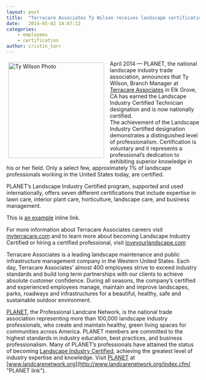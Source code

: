 ```yaml
---
layout: post
title:  "Terracare Associates Ty Wilson receives landscape certification highest status"
date:   2014-05-02 14:07:13
categories: 
    - employees 
    - certification
author: cristin_tarr
---
```

<img src="{{ site.baseurl }}/images/blog/Ty-Wilson.jpg" alt="Ty Wilson Photo" width="250px" height="250px" style="float:left; border: 5px solid white; margin-right: 10px;">

April 2014 — PLANET, the national landscape industry trade association, announces that Ty Wilson, Branch Manager at [Terracare Associates](http://terracareassociates.com/ "Terracare Associates") in Elk Grove, CA has earned the Landscape Industry Certified Technician designation and is now nationally certified.  
The achievement of the Landscape Industry Certified designation demonstrates a distinguished level of professionalism. Certification is voluntary and it represents a professional’s dedication to exhibiting superior knowledge in his or her field.  Only a select few, approximately 1% of landscape professionals working in the United States today, are certified.  

PLANET’s Landscape Industry Certified program, supported and used internationally, offers seven different certifications that include expertise in lawn care, interior plant care, horticulture, landscape care, and business management.  

This is [an example](http://example.com/ "Title") inline link.

For more information about Terracare Associates careers visit [myterracare.com](http://myterracare.com/ "MyTerracare link") and to learn more about becoming Landscape Industry Certified or hiring a certified professional, visit [loveyourlandscape.com](http://loveyourlandscape.com/ "loveyourlandscape link")  

Terracare Associates is a leading landscape maintenance and public infrastructure management company in the Western United States. Each day, Terracare Associates’ almost 400 employees strive to exceed industry standards and build long term partnerships with our clients to achieve absolute customer confidence.  During all seasons, the company’s certified and experienced employees manage, maintain and improve landscapes, parks, roadways and infrastructures for a beautiful, healthy, safe and sustainable outdoor environment.  

[PLANET](http://www.landcarenetwork.org/index.cfm/ "PLANET link"), the Professional Landcare Network, is the national trade association representing more than 100,000 landscape industry professionals, who create and maintain healthy, green living spaces for communities across America. PLANET members are committed to the highest standards in industry education, best practices, and business professionalism. Many of PLANET’s professionals have attained the status of becoming [Landscape Industry Certified](http://www.landcarenetwork.org/certification/index.cfm), achieving the greatest level of industry expertise and knowledge. Visit [PLANET](http://www.landcarenetwork.org/index.cfm/ "PLANET link") at [www.landcarenetwork.org](http://www.landcarenetwork.org/index.cfm/ "PLANET link").

[jekyll-gh]: https://github.com/mojombo/jekyll
[jekyll]:    http://jekyllrb.com
